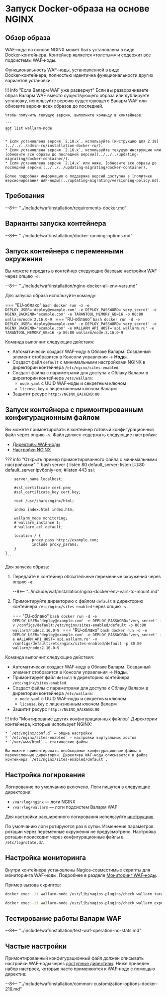 [doc-ip-blocking]:            configure-ip-blocking-ru.md
[doc-wallarm-mode]:           configure-parameters-ru.md#wallarm_mode
[doc-config-params]:          configure-parameters-ru.md
[doc-monitoring]:             monitoring/intro.md
[waf-mode-instr]:                   configure-wallarm-mode.md
[logging-instr]:                    configure-logging.md
[proxy-balancer-instr]:             using-proxy-or-balancer-ru.md
[scanner-whitelisting-instr]:       scanner-ips-whitelisting.md
[process-time-limit-instr]:         configure-parameters-ru.md#wallarm_process_time_limit
[default-ip-blocking-settings]:     configure-ip-blocking-nginx-ru.md
[wallarm-acl-directive]:            configure-parameters-ru.md#wallarm_acl
[allocating-memory-guide]:          configuration-guides/allocate-resources-for-waf-node.md
[enable-libdetection-docs]:         configure-parameters-ru.md#wallarm_enable_libdetection
[mount-config-instr]:               #запуск-контейнера-с-примонтированным-конфигурационным-файлом

# Запуск Docker‑образа на основе NGINX

## Обзор образа

WAF‑нода на основе NGINX может быть установлена в виде Docker‑контейнера. Контейнер является «толстым» и содержит все подсистемы WAF‑ноды.

Функциональность WAF‑ноды, установленной в виде Docker‑контейнера, полностью идентична функциональности других вариантов установки.

!!! info "Если Валарм WAF уже развернут"
    Если вы разворачиваете образ Валарм WAF вместо существующего образа или дублируете установку, используйте версию существующего Валарм WAF или обновите версии всех образов до последней.

    Чтобы получить текущую версию, выполните команду в контейнере: 

    ```
    apt list wallarm-node
    ```

    * Если установлена версия `2.18.x`, используйте [инструкцию для 2.18](../../../admin-ru/installation-docker-ru/).
    * Если установлена версия `2.16.x`, используйте текущую инструкцию или [обновите все образы до последней версии](../../../updating-migrating/docker-container/).
    * Если установлена версия `2.14.x` или ниже, [обновите все образы до последней версии](../../../updating-migrating/docker-container).
    
    Более подробная информация о поддержке версий доступна в [политике версионирования WAF‑ноды](../updating-migrating/versioning-policy.md).

## Требования

--8<-- "../include/waf/installation/requirements-docker.md"

## Варианты запуска контейнера

--8<-- "../include/waf/installation/docker-running-options.md"

## Запуск контейнера с переменными окружения

Вы можете передать в контейнер следующие базовые настройки WAF через опцию `-e`:

--8<-- "../include/waf/installation/nginx-docker-all-env-vars.md"

Для запуска образа используйте команду:

=== "EU‑облако"
    ```bash
    docker run -d -e DEPLOY_USER='deploy@example.com' -e DEPLOY_PASSWORD='very_secret' -e NGINX_BACKEND='example.com' -e TARANTOOL_MEMORY_GB=16 -p 80:80 wallarm/node:2.16.0-9
    ```
=== "RU‑облако"
    ```bash
    docker run -d -e DEPLOY_USER='deploy@example.com' -e DEPLOY_PASSWORD='very_secret' -e NGINX_BACKEND='example.com' -e WALLARM_API_HOST='api.wallarm.ru' -e TARANTOOL_MEMORY_GB=16 -p 80:80 wallarm/node:2.16.0-9
    ```

Команда выполнит следующие действия:

* Автоматически создаст WAF‑ноду в Облаке Валарм. Созданный элемент отобразится в Консоли управления → **Ноды**.
* Создаст файл `default` с минимальными настройками NGINX в директории контейнера `/etc/nginx/sites-enabled`.
* Создаст файлы с параметрами для доступа к Облаку Валарм в директории контейнера `/etc/wallarm`:
    * `node.yaml` с UUID WAF‑ноды и секретным ключом
    * `license.key` с лицензионным ключом Валарм
* Защитит ресурс `http://NGINX_BACKEND:80`

## Запуск контейнера с примонтированным конфигурационным файлом

Вы можете примонтировать в контейнер готовый конфигурационный файл через опцию `-v`. Файл должен содержать следующие настройки:

* [Директивы WAF‑ноды](configure-parameters-ru.md)
* [Настройки NGINX](https://nginx.org/ru/docs/beginners_guide.html)

??? info "Открыть пример примонтированного файла с минимальными настройками"
    ```bash
    server {
        listen 80 default_server;
        listen [::]:80 default_server ipv6only=on;
        #listen 443 ssl;

        server_name localhost;

        #ssl_certificate cert.pem;
        #ssl_certificate_key cert.key;

        root /usr/share/nginx/html;

        index index.html index.htm;

        wallarm_mode monitoring;
        # wallarm_instance 1;
        # wallarm_acl default;

        location / {
                proxy_pass http://example.com;
                include proxy_params;
        }
    }
    ```

Для запуска образа:

1. Передайте в контейнер обязательные переменные окружения через опцию `-e`:

    --8<-- "../include/waf/installation/nginx-docker-env-vars-to-mount.md"

2. Примонтируйте директорию с файлом `default` в директорию контейнера `/etc/nginx/sites-enabled` через опцию `-v`.

    === "EU‑облако"
        ```bash
        docker run -d -e DEPLOY_USER='deploy@example.com' -e DEPLOY_PASSWORD='very_secret' -v /configs/default:/etc/nginx/sites-enabled/default -p 80:80 wallarm/node:2.16.0-9
        ```
    === "RU‑облако"
        ```bash
        docker run -d -e DEPLOY_USER='deploy@example.com' -e DEPLOY_PASSWORD='very_secret' -e WALLARM_API_HOST='api.wallarm.ru' -v /configs/default:/etc/nginx/sites-enabled/default -p 80:80 wallarm/node:2.16.0-9
        ```

Команда выполнит следующие действия:

* Автоматически создаст WAF‑ноду в Облаке Валарм. Созданный элемент отобразится в Консоли управления → **Ноды**.
* Примонтирует файл `default` в директорию контейнера `/etc/nginx/sites-enabled`.
* Создаст файлы с параметрами для доступа к Облаку Валарм в директории контейнера `/etc/wallarm`:
    * `node.yaml` с UUID WAF‑ноды и секретным ключом
    * `license.key` с лицензионным ключом Валарм
* Защитит ресурс `http://NGINX_BACKEND:80`

!!! info "Монтирование других конфигурационных файлов"
    Директории контейнера, которые использует NGINX:

    * `/etc/nginx/conf.d` — общие настройки
    * `/etc/nginx/sites-enabled` — настройки виртуальных хостов
    * `/var/www/html` — статические файлы

    Вы можете примонтировать необходимые конфигурационные файлы в перечисленные директории. Директивы WAF‑ноды описываются в файле контейнера `/etc/nginx/sites-enabled/default`.

## Настройка логирования

Логирование по умолчанию включено. Логи пишутся в следующие директории:

* `/var/log/nginx` — логи NGINX
* `/var/log/wallarm` — логи подсистем Валарм WAF

Для настройки расширенного логирования используйте [инструкцию](configure-logging.md).

По умолчанию логи ротируются раз в сутки. Изменение параметров ротации через переменные окружения не предусмотрено. Настройка ротации происходит через конфигурационные файлы в `/etc/logrotate.d/`.

## Настройка мониторинга

Внутри контейнера установлены Nagios‑совместимые скрипты для мониторинга WAF‑ноды. Подробнее в разделе [Мониторинг WAF‑ноды][doc-monitoring].

Пример вызова скриптов:

``` bash
docker exec -it wallarm-node /usr/lib/nagios-plugins/check_wallarm_tarantool_timeframe -w 1800 -c 900
```

``` bash
docker exec -it wallarm-node /usr/lib/nagios-plugins/check_wallarm_export_delay -w 120 -c 300
```

## Тестирование работы Валарм WAF

--8<-- "../include/waf/installation/test-waf-operation-no-stats.md"

## Частые настройки

Примонтированный конфигурационный файл должен описывать настройки WAF‑ноды через [доступные директивы](configure-parameters-ru.md). Ниже приведен набор настроек, которые часто применяются к WAF‑ноде с помощью директив:

--8<-- "../include/waf/installation/common-customization-options-docker-216.md"